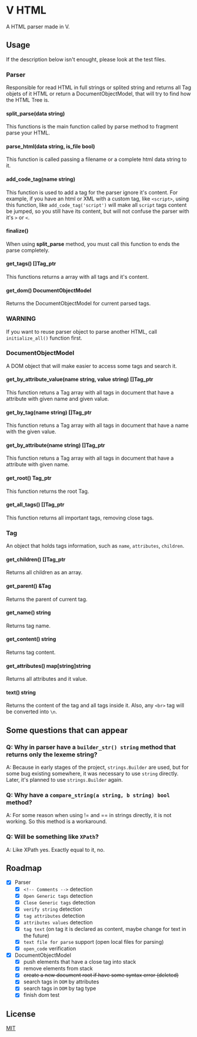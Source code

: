 # V HTML

A HTML parser made in V.

## Usage

If the description below isn't enought, please look at the test files.

### Parser

Responsible for read HTML in full strings or splited string and returns all Tag objets of
it HTML or return a DocumentObjectModel, that will try to find how the HTML Tree is.

#### split_parse(data string)
This functions is the main function called by parse method to fragment parse your HTML.

#### parse_html(data string, is_file bool)
This function is called passing a filename or a complete html data string to it.

#### add_code_tag(name string)
This function is used to add a tag for the parser ignore it's content. 
For example, if you have an html or XML with a custom tag, like `<script>`, using this function, 
like `add_code_tag('script')` will make all `script` tags content be jumped, 
so you still have its content, but will not confuse the parser with it's `>` or `<`.

#### finalize()
When using **split_parse** method, you must call this function to ends the parse completely.

#### get_tags() []Tag_ptr
This functions returns a array with all tags and it's content.

#### get_dom() DocumentObjectModel
Returns the DocumentObjectModel for current parsed tags.

### WARNING
If you want to reuse parser object to parse another HTML, call `initialize_all()` function first.

### DocumentObjectModel

A DOM object that will make easier to access some tags and search it.

#### get_by_attribute_value(name string, value string) []Tag_ptr
This function retuns a Tag array with all tags in document 
that have a attribute with given name and given value.

#### get_by_tag(name string) []Tag_ptr
This function retuns a Tag array with all tags in document that have a name with the given value.

#### get_by_attribute(name string) []Tag_ptr
This function retuns a Tag array with all tags in document that have a attribute with given name.

#### get_root() Tag_ptr
This function returns the root Tag.

#### get_all_tags() []Tag_ptr
This function returns all important tags, removing close tags.

### Tag

An object that holds tags information, such as `name`, `attributes`, `children`.

#### get_children() []Tag_ptr
Returns all children as an array.

#### get_parent() &Tag
Returns the parent of current tag.

#### get_name() string
Returns tag name.

#### get_content() string
Returns tag content.

#### get_attributes() map[string]string
Returns all attributes and it value.

#### text() string
Returns the content of the tag and all tags inside it. 
Also, any `<br>` tag will be converted into `\n`.

## Some questions that can appear

### Q: Why in parser have a `builder_str() string` method that returns only the lexeme string?
    
A: Because in early stages of the project, `strings.Builder` are used, 
but for some bug existing somewhere, it was necessary to use `string` directly. 
Later, it's planned to use `strings.Builder` again.

### Q: Why have a `compare_string(a string, b string) bool` method?

A: For some reason when using != and == in strings directly, it is not working. 
So this method is a workaround.

### Q: Will be something like `XPath`?

A: Like XPath yes. Exactly equal to it, no.

## Roadmap
- [x] Parser
  - [x] `<!-- Comments -->` detection
  - [x] `Open Generic tags` detection
  - [x] `Close Generic tags` detection
  - [x] `verify string` detection
  - [x] `tag attributes` detection
  - [x] `attributes values` detection
  - [x] `tag text` (on tag it is declared as content, maybe change for text in the future)
  - [x] `text file for parse` support (open local files for parsing)
  - [x] `open_code` verification
- [x] DocumentObjectModel
  - [x] push elements that have a close tag into stack
  - [x] remove elements from stack
  - [x] ~~create a new document root if have some syntax error (deleted)~~
  - [x] search tags in `DOM` by attributes
  - [x] search tags in `DOM` by tag type
  - [x] finish dom test

## License
[MIT](../../LICENSE)
